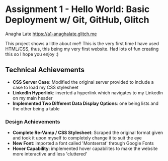 Assignment 1 - Hello World: Basic Deployment w/ Git, GitHub, Glitch
===

Anagha Late
https://a1-anaghalate.glitch.me

This project shows a little about me!! This is the very first time I have used HTML/CSS, thus, this being my very first website. Had lots of fun creating this so I hope you enjoy :)

## Technical Achievements
- **CSS Server Case**: Modified the original server provided to include a case to load my CSS stylesheet
- **LinkedIn Hyperlink**: inserted a hyperlink which navigates to my LinkedIn on my main header
- **Implemented Two Different Data Display Options**: one being lists and the other being a table

### Design Achievements
- **Complete Re-Vamp / CSS Stylesheet**: Scraped the original format given and took it upon myself to completely change it to suit the eye
- **New Font**: imported a font called 'Montserrat' through Google Fonts
- **Hover Capability**: implemented hover capabilites to make the website more interactive and less 'cluttered'

